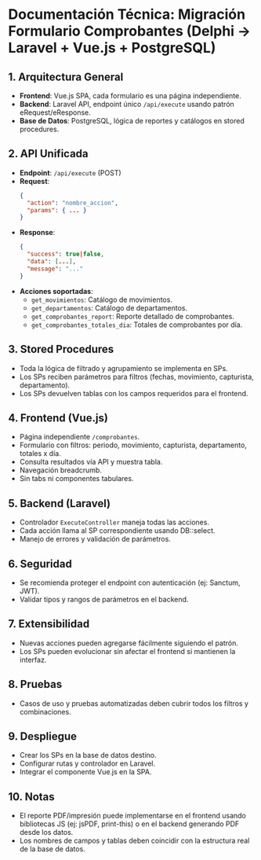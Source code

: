 # Documentación Técnica: Migración Formulario Comprobantes (Delphi → Laravel + Vue.js + PostgreSQL)

## 1. Arquitectura General
- **Frontend**: Vue.js SPA, cada formulario es una página independiente.
- **Backend**: Laravel API, endpoint único `/api/execute` usando patrón eRequest/eResponse.
- **Base de Datos**: PostgreSQL, lógica de reportes y catálogos en stored procedures.

## 2. API Unificada
- **Endpoint**: `/api/execute` (POST)
- **Request**:
  ```json
  {
    "action": "nombre_accion",
    "params": { ... }
  }
  ```
- **Response**:
  ```json
  {
    "success": true|false,
    "data": [...],
    "message": "..."
  }
  ```
- **Acciones soportadas**:
  - `get_movimientos`: Catálogo de movimientos.
  - `get_departamentos`: Catálogo de departamentos.
  - `get_comprobantes_report`: Reporte detallado de comprobantes.
  - `get_comprobantes_totales_dia`: Totales de comprobantes por día.

## 3. Stored Procedures
- Toda la lógica de filtrado y agrupamiento se implementa en SPs.
- Los SPs reciben parámetros para filtros (fechas, movimiento, capturista, departamento).
- Los SPs devuelven tablas con los campos requeridos para el frontend.

## 4. Frontend (Vue.js)
- Página independiente `/comprobantes`.
- Formulario con filtros: periodo, movimiento, capturista, departamento, totales x día.
- Consulta resultados vía API y muestra tabla.
- Navegación breadcrumb.
- Sin tabs ni componentes tabulares.

## 5. Backend (Laravel)
- Controlador `ExecuteController` maneja todas las acciones.
- Cada acción llama al SP correspondiente usando DB::select.
- Manejo de errores y validación de parámetros.

## 6. Seguridad
- Se recomienda proteger el endpoint con autenticación (ej: Sanctum, JWT).
- Validar tipos y rangos de parámetros en el backend.

## 7. Extensibilidad
- Nuevas acciones pueden agregarse fácilmente siguiendo el patrón.
- Los SPs pueden evolucionar sin afectar el frontend si mantienen la interfaz.

## 8. Pruebas
- Casos de uso y pruebas automatizadas deben cubrir todos los filtros y combinaciones.

## 9. Despliegue
- Crear los SPs en la base de datos destino.
- Configurar rutas y controlador en Laravel.
- Integrar el componente Vue.js en la SPA.

## 10. Notas
- El reporte PDF/impresión puede implementarse en el frontend usando bibliotecas JS (ej: jsPDF, print-this) o en el backend generando PDF desde los datos.
- Los nombres de campos y tablas deben coincidir con la estructura real de la base de datos.
